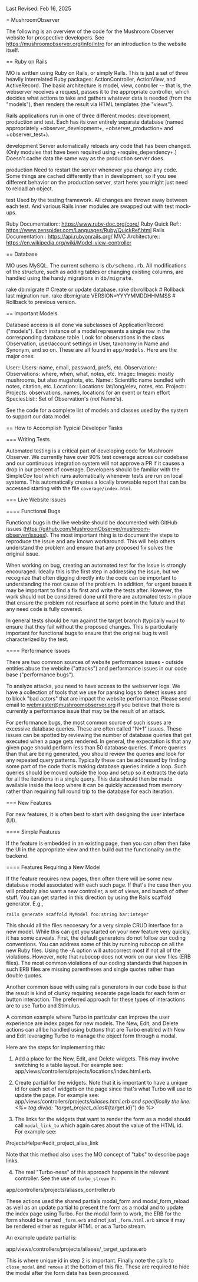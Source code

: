 Last Revised: Feb 16, 2025

= MushroomObserver

The following is an overview of the code for the Mushroom Observer website for
prospective developers.  See https://mushroomobserver.org/info/intro for an
introduction to the website itself.


== Ruby on Rails

MO is written using Ruby on Rails, or simply Rails.  This is just a set of
three heavily interrelated Ruby packages: ActionController, ActionView, and
ActiveRecord.  The basic architecture is model, view, controller -- that is,
the webserver receives a request, passes it to the appropriate controller,
which decides what actions to take and gathers whatever data is needed (from
the "models"), then renders the result via HTML templates (the "views").

Rails applications run in one of three different modes: development, production
and test.  Each has its own entirely separate database (named appropriately
+observer_development+, +observer_production+ and +observer_test+).

development
  Server automatically reloads any code that has been changed.  (Only modules that
  have been required using +require_dependency+.)  Doesn't cache data the same
  way as the production server does.

production
  Need to restart the server whenever you change any code.  Some things are
  cached differently than in development, so if you see different behavior on
  the production server, start here: you might just need to reload an object.

test
  Used by the testing framework.  All changes are thrown away between each
  test.  And various Rails inner modules are swapped out with test mock-ups.

Ruby Documentation:: https://www.ruby-doc.org/core/
Ruby Quick Ref:: https://www.zenspider.com/Languages/Ruby/QuickRef.html
Rails Documentation:: https://api.rubyonrails.org/
MVC Architecture:: https://en.wikipedia.org/wiki/Model-view-controller


== Database

MO uses MySQL.  The current schema is <tt>db/schema.rb</tt>.  All modifications
of the structure, such as adding tables or changing existing columns, are
handled using the handy migrations in <tt>db/migrate</tt>.

  rake db:migrate                          # Create or update database.
  rake db:rollback                         # Rollback last migration run.
  rake db:migrate VERSION=YYYYMMDDHHMMSS   # Rollback to previous version.


== Important Models

Database access is all done via subclasses of ApplicationRecord
("models").  Each instance of a model represents a single row in the
corresponding database table.  Look for observations in the class
Observation, user/account settings in User, taxonomy in Name and
Synonym, and so on.  These are all found in <tt>app/models</tt>.  Here
are the major ones:

User::                Users: name, email, password, prefs, etc.
Observation::         Observations: where, when, what, notes, etc.
Image::               Images: mostly mushrooms, but also mugshots, etc.
Name::                Scientific name bundled with notes, citation, etc.
Location::            Locations: lat/long/elev, notes, etc.
Project::             Projects: observations, names, locations for an event or team effort
SpeciesList::         Set of Observation's (*_not_* Name's).

See the code for a complete list of models and classes used by the
system to support our data model.


== How to Accomplish Typical Developer Tasks

=== Writing Tests

Automated testing is a critical part of developing code for Mushroom
Observer.  We currently have over 90% test coverage across our codebase
and our continuous integration system will not approve a PR if it causes a
drop in our percent of coverage.  Developers should be familiar with the
SimpleCov tool which runs automatically whenever tests are run on local
systems.  This automatically creates a locally browsable report that
can be accessed starting with the file `coverage/index.html`.

=== Live Website Issues

==== Functional Bugs

Functional bugs in the live website should be documented with GitHub
issues (https://github.com/MushroomObserver/mushroom-observer/issues).
The most important thing is to document the steps to reproduce the
issue and any known workaround.  This will help others understand the
problem and ensure that any proposed fix solves the original issue.

When working on bug, creating an automated test for the issue is
strongly encouraged.  Ideally this is the first step in addressing the
issue, but we recognize that often digging directly into the code can
be important to understanding the root cause of the problem.  In
addition, for urgent issues it may be important to find a fix first
and write the tests after.  However, the work should not be considered
done until there are automated tests in place that ensure the problem
not resurface at some point in the future and that any need code is
fully covered.

In general tests should be run against the target branch (typically
`main`) to ensure that they fail without the proposed changes.  This
is particularly important for functional bugs to ensure that the
original bug is well characterized by the test.

==== Performance Issues

There are two common sources of website performance issues - outside
entities abuse the website ("attacks") and performance issues in our
code base ("performance bugs").

To analyze attacks, you need to have access to the webserver logs.  We
have a collection of tools that we use for parsing logs to detect
issues and to block "bad actors" that are impact the website
performance.  Please send email to webmaster@mushroomobserver.org if
you believe that there is currently a performance issue that may be
the result of an attack.

For performance bugs, the most common source of such issues are
excessive database queries.  These are often called "N+1" issues.
These issues can be spotted by reviewing the number of database
queries that get executed when a page gets rendered.  In general, the
expectation is that any given page should perform less than 50
database queries.  If more queries than that are being generated, you
should review the queries and look for any repeated query patterns.
Typically these can be addressed by finding some part of the code that
is making database queries inside a loop.  Such queries should be
moved outside the loop and setup so it extracts the data for all the
iterations in a single query.  This data should then be made available
inside the loop where it can be quickly accessed from memory rather
than requiring full round trip to the database for each iteration.

=== New Features

For new features, it is often best to start with designing the user
interface (UI).

==== Simple Features

If the feature is embedded in an existing page, then you can often
then fake the UI in the appropriate view and then build out the
functionality on the backend.

==== Features Requiring a New Model

If the feature requires new pages, then often there will be some new
database model associated with each such page.  If that's the case
then you will probably also want a new controller, a set of views, and
bunch of other stuff.  You can get started in this direction by using
the Rails scaffold generator.  E.g.,

`rails generate scaffold MyModel foo:string bar:integer`

This should all the files neccesary for a very simple CRUD interface
for a new model.  While this can get you started on your new feature
very quickly, it has some caveats.  First, the default generators do
not follow our coding conventions.  You can address some of this by
running rubocop on all the new Ruby files.  Using the -A option will
autocorrect most if not all of the violations.  However, note that
rubocop does not work on our view files (ERB files).  The most common
violations of our coding standards that happen in such ERB files are
missing parentheses and single quotes rather than double quotes.

Another common issue with using rails generators in our code base is
that the result is kind of clunky requiring separate page loads for
each form or button interaction.  The preferred approach for these
types of interactions are to use Turbo and Stimulus.

A common example where Turbo in particular can improve the user
experience are index pages for new models.  The New, Edit, and
Delete actions can all be handled using buttons that are Turbo
enabled with New and Edit leveraging Turbo to manage the object
form through a modal.

Here are the steps for implementing this:

1) Add a place for the New, Edit, and Delete widgets.  This may
involve switching to a table layout.  For example see:
    app/views/controllers/projects/locations/index.html.erb.

2) Create partial for the widgets.  Note that it is important
to have a unique id for each set of widgets on the page since
that's what Turbo will use to update the page.  For example see:
    app/views/controllers/projects/_aliases.html.erb
and specifically the line:
    <%= tag.div(id: "target_project_alias_#{target.id}") do %>

3) The links for the widgets that want to render the form as
a model should call `modal_link_to` which again cares about
the value of the HTML id.  For example see:

ProjectsHelper#edit_project_alias_link

Note that this method also uses the MO concept of "tabs" to
describe page links.

4) The real "Turbo-ness" of this approach happens in the relevant
controller.  See the use of `turbo_stream` in:

app/controllers/projects/aliases_controller.rb

These actions used the shared partials modal_form and
modal_form_reload as well as an update partial to present the form as
a modal and to update the index page using Turbo.  For the modal form
to work, the ERB for the form should be named `_form.erb` and not just
`_form.html.erb` since it may be rendered either as regular HTML or as
a Turbo stream.

An example update partial is:

app/views/controllers/projects/aliases/_target_update.erb

This is where unique id in step 2 is important.  Finally note the
calls to `close_modal` and `remove` at the bottom of this file.
These are required to hide the modal after the form data has been
processed.
